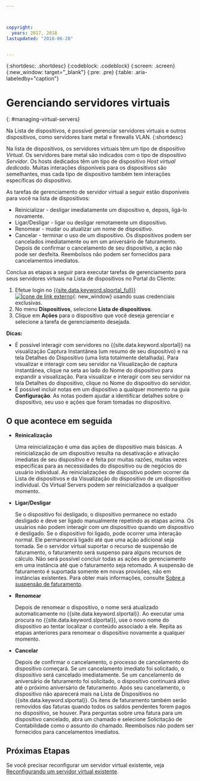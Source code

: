 ```yaml
---



copyright:
  years: 2017, 2018
lastupdated: "2018-06-28"


---
```


{:shortdesc: .shortdesc}
{:codeblock: .codeblock}
{:screen: .screen}
{:new_window: target="_blank"}
{:pre: .pre}
{:table: .aria-labeledby="caption"}


# Gerenciando servidores virtuais
{: #managing-virtual-servers}

Na Lista de dispositivos, é possível gerenciar servidores virtuais e outros dispositivos, como servidores bare metal e firewalls VLAN.
{:shortdesc}

Na lista de dispositivos, os servidores virtuais têm um tipo de dispositivo *Virtual*. Os servidores bare metal são indicados com o tipo de dispositivo *Servidor*. Os hosts dedicados têm um tipo de dispositivo *Host virtual dedicado*. Muitas interações disponíveis para os dispositivos são semelhantes, mas cada tipo de dispositivo também tem interações específicas do dispositivo.

As tarefas de gerenciamento de servidor virtual a seguir estão disponíveis para você na lista de dispositivos:
* Reinicializar - desligar imediatamente um dispositivo e, depois, ligá-lo novamente.
* Ligar/Desligar - ligar ou desligar remotamente um dispositivo.
* Renomear - mudar ou atualizar um nome de dispositivo.
* Cancelar - terminar o uso de um dispositivo. Os dispositivos podem ser cancelados imediatamente ou em um aniversário de faturamento. Depois de confirmar o cancelamento de seu dispositivo, a ação não pode ser desfeita. Reembolsos não podem ser fornecidos para cancelamentos imediatos.

Conclua as etapas a seguir para executar tarefas de gerenciamento para seus servidores virtuais na Lista de dispositivos no Portal do Cliente:  
1. Efetue login no [{{site.data.keyword.slportal_full}} ![Ícone de link externo](../icons/launch-glyph.svg "Ícone de link externo")](https://control.softlayer.com/){: new_window} usando suas credenciais exclusivas. 
2. No menu **Dispositivos**, selecione **Lista de dispositivos**.
3. Clique em **Ações** para o dispositivo que você deseja gerenciar e selecione a tarefa de gerenciamento desejada.

**Dicas:** 
* É possível interagir com servidores no {{site.data.keyword.slportal}} na visualização Captura Instantânea (um resumo de seu dispositivo) e na tela Detalhes do Dispositivo (uma lista totalmente detalhada). Para visualizar e interagir com seu servidor na Visualização de captura instantânea, clique na seta ao lado do Nome do dispositivo para expandir a visualização. Para visualizar e interagir com seu servidor na tela Detalhes do dispositivo, clique no Nome do dispositivo do servidor.
* É possível incluir notas em um dispositivo a qualquer momento na guia **Configuração**. As notas podem ajudar a identificar detalhes sobre o dispositivo, seu uso e ações que foram tomadas no dispositivo.

## O que acontece em seguida
* **Reinicalização**

    Uma reinicialização é uma das ações de dispositivo mais básicas. A reinicialização de um dispositivo resulta na desativação e ativação imediatas de seu dispositivo e é feita por muitas razões, muitas vezes específicas para as necessidades do dispositivo ou de negócios do usuário individual. As reinicializações de dispositivo podem ocorrer da Lista de dispositivos e da Visualização do dispositivo de um dispositivo individual. Os Virtual Servers podem ser reinicializados a qualquer momento.  

* **Ligar/Desligar**

    Se o dispositivo foi desligado, o dispositivo permanece no estado desligado e deve ser ligado manualmente repetindo as etapas acima. Os usuários não podem interagir com um dispositivo quando um dispositivo é desligado. Se o dispositivo foi ligado, pode ocorrer uma interação normal. Ele permanecerá ligado até que uma ação adicional seja tomada. Se o servidor virtual suportar o recurso de suspensão de faturamento, o faturamento será suspenso para alguns recursos de cálculo. Não será possível concluir todas as ações de gerenciamento em uma instância até que o faturamento seja retomado. A suspensão de faturamento é suportada somente em novas provisões, não em instâncias existentes. Para obter mais informações, consulte [Sobre a suspensão de faturamento](vsi_about_suspend.html).

* **Renomear**

  Depois de renomear o dispositivo, o nome será atualizado automaticamente no {{site.data.keyword.slportal}}. Ao executar uma procura no {{site.data.keyword.slportal}}, use o novo nome do dispositivo ao tentar localizar o conteúdo associado a ele. Repita as etapas anteriores para renomear o dispositivo novamente a qualquer momento.

* **Cancelar**

  Depois de confirmar o cancelamento, o processo de cancelamento do dispositivo começará. Se um cancelamento imediato foi solicitado, o dispositivo será cancelado imediatamente. Se um cancelamento de aniversário de faturamento foi solicitado, o dispositivo continuará ativo até o próximo aniversário de faturamento. Após seu cancelamento, o dispositivo não aparecerá mais na Lista de Dispositivos no {{site.data.keyword.slportal}}. Os itens de faturamento também serão removidos das faturas quando todos os saldos pendentes forem pagos no dispositivo, se houver. Para perguntas sobre uma fatura para um dispositivo cancelado, abra um chamado e selecione Solicitação de Contabilidade como o assunto do chamado. Reembolsos não podem ser fornecidos para cancelamentos imediatos.
  
## Próximas Etapas
Se você precisar reconfigurar um servidor virtual existente, veja [Reconfigurando um servidor virtual existente](../vsi/vsi_reconfigure.html).

